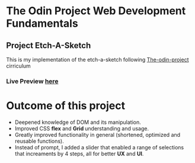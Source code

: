 # The Odin Project Web Development Fundamentals


## Project Etch-A-Sketch

This is my implementation of the etch-a-sketch  following [The-odin-project](https://www.theodinproject.com/lessons/529/) cirriculum

### Live Preview [here](https://prince-hope1975.github.io/Etch-a-sketch/ "title for google")

# Outcome of this project
<ul>
<li>Deepened knowledge of DOM and its manipulation.
<li>Improved CSS <b>flex</b> and <b>Grid </b> understanding and usage.
<li>Greatly improved functionality in general (shortened, optimized and reusable functions).
<li>Instead of prompt, I added a slider that enabled a range of selections that increaments by 4 steps, all for better <b>UX</b> and <b>UI</b>.
</ul>
